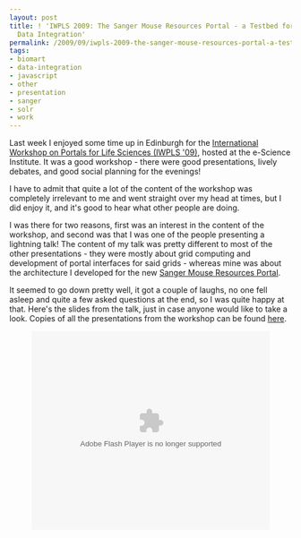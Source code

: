 ```yaml
---
layout: post
title: ! 'IWPLS 2009: The Sanger Mouse Resources Portal - a Testbed for Collaborative
  Data Integration'
permalink: /2009/09/iwpls-2009-the-sanger-mouse-resources-portal-a-testbed-for-collaborative-data-integration
tags:
- biomart
- data-integration
- javascript
- other
- presentation
- sanger
- solr
- work
---
```


Last week I enjoyed some time up in Edinburgh for the [International Workshop on Portals for
Life Sciences (IWPLS '09)](http://www.nesc.ac.uk/esi/events/1000/), hosted at the e-Science
Institute. It was a good workshop - there were good presentations, lively debates, and good
social planning for the evenings!

I have to admit that quite a lot of the content of the workshop was completely irrelevant to me
and went straight over my head at times, but I did enjoy it, and it's good to hear what other
people are doing.

I was there for two reasons, first was an interest in the content of the workshop, and second
was that I was one of the people presenting a lightning talk! The content of my talk was pretty
different to most of the other presentations - they were mostly about grid computing and
development of portal interfaces for said grids - whereas mine was about the architecture I
developed for the new [Sanger Mouse Resources Portal](http://www.sanger.ac.uk/mouseportal/).

It seemed to go down pretty well, it got a couple of laughs, no one fell asleep and quite a few
asked questions at the end, so I was quite happy at that. Here's the slides from the talk, just
in case anyone would like to take a look. Copies of all the presentations from the workshop can
be found [here](http://www.nesc.ac.uk/action/esi/contribution.cfm?Title=1000).

<div style="text-align:center;" id="__ss_1988031">
  <object style="margin:0px" width="425" height="355">
    <param name="movie" value="http://static.slidesharecdn.com/swf/ssplayer2.swf?doc=iwpls09-edinburgh-090912045607-phpapp02&stripped_title=sanger-mouse-resources-portal-a-testbed-for-collaborative-data-integration" />
    <param name="allowFullScreen" value="true"/>
    <param name="allowScriptAccess" value="always"/>
    <embed src="http://static.slidesharecdn.com/swf/ssplayer2.swf?doc=iwpls09-edinburgh-090912045607-phpapp02&stripped_title=sanger-mouse-resources-portal-a-testbed-for-collaborative-data-integration" type="application/x-shockwave-flash" allowscriptaccess="always" allowfullscreen="true" width="425" height="355"></embed>
  </object>
</div>
